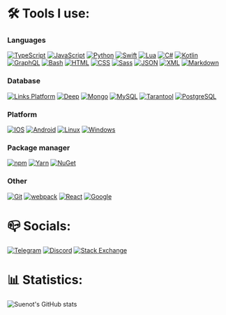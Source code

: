 <h1>🛠️ Tools I use:</h2>

### Languages
[![TypeScript](https://img.shields.io/badge/typescript-3178C6?style=for-the-badge&logo=typescript&logoColor=white)](https://www.typescriptlang.org)
[![JavaScript](https://img.shields.io/badge/javascript-F7DF1E?style=for-the-badge&logo=javascript&logoColor=black)](https://developer.mozilla.org/en-US/docs/Web/JavaScript)
[![Python](https://img.shields.io/badge/python-3776AB?style=for-the-badge&logo=python&logoColor=white)](https://www.python.org)
[![Swift](https://img.shields.io/badge/swift-f05139?style=for-the-badge&logo=swift&logoColor=white)](https://www.swift.org/)
[![Lua](https://img.shields.io/badge/lua-02027d?style=for-the-badge&logo=lua&logoColor=white)](https://www.lua.org/)
[![C#](https://img.shields.io/badge/c%23-239120?style=for-the-badge&logo=c-sharp&logoColor=white)](https://en.wikipedia.org/wiki/C_Sharp_(programming_language))
[![Kotlin](https://img.shields.io/badge/kotlin-0095D5?style=for-the-badge&logo=kotlin&logoColor=white)](https://kotlinlang.org)
[![GraphQL](https://img.shields.io/badge/graphql-E10098?style=for-the-badge&logo=graphql&logoColor=white)](https://img.icons8.com/color/344/graphql.png)
[![Bash](https://img.shields.io/badge/bash-4EAA25?style=for-the-badge&logo=gnu-bash&logoColor=white)](https://www.gnu.org/software/bash)
[![HTML](https://img.shields.io/badge/html-E34F26?style=for-the-badge&logo=html5&logoColor=white)](https://www.w3.org/html)
[![CSS](https://img.shields.io/badge/css-1572B6?style=for-the-badge&logo=css3&logoColor=white)](https://www.w3schools.com/css)
[![Sass](https://img.shields.io/badge/sass-CC6699?style=for-the-badge&logo=sass&logoColor=white)](https://sass-lang.com)
[![JSON](https://img.shields.io/badge/json-000000?style=for-the-badge&logo=json&logoColor=white)](https://www.json.org/json-en.html)
[![XML](https://img.shields.io/badge/xml-FF9900?style=for-the-badge&logo=xml&logoColor=white)](https://en.wikipedia.org/wiki/XML)
[![Markdown](https://img.shields.io/badge/markdown-000000?style=for-the-badge&logo=markdown&logoColor=white)](https://en.wikipedia.org/wiki/Markdown)

### Database
[![Links Platform](https://img.shields.io/badge/linksplatform-4479A1?style=for-the-badge&logo=linksplatform&logoColor=white)](https://www.linksplatform.com)
[![Deep](https://img.shields.io/badge/deep-4479A1?style=for-the-badge&logo=deep&logoColor=white)](https://deep.foundation/)
[![Mongo](https://img.shields.io/badge/mongo-118e4b?style=for-the-badge&logo=mongodb&logoColor=white)](https://www.mongodb.com/)
[![MySQL](https://img.shields.io/badge/mysql-4479A1?style=for-the-badge&logo=mysql&logoColor=white)](https://www.mysql.com)
[![Tarantool](https://img.shields.io/badge/tarantool-4479A1?style=for-the-badge&logo=tarantool&logoColor=white)](https://www.tarantool.io/)
[![PostgreSQL](https://img.shields.io/badge/postgresql-336791?style=for-the-badge&logo=postgresql&logoColor=white)](https://www.postgresql.org)

### Platform
[![IOS](https://img.shields.io/badge/ios-f05139?style=for-the-badge&logo=apple&logoColor=white)](https://www.apple.com/de/ios)
[![Android](https://img.shields.io/badge/android-3DDC84?style=for-the-badge&logo=android&logoColor=white)](https://www.android.com)
[![Linux](https://img.shields.io/badge/linux-FCC624?style=for-the-badge&logo=linux&logoColor=black)](https://www.linux.org/)
[![Windows](https://img.shields.io/badge/windows-0078D6?style=for-the-badge&logo=windows&logoColor=white)](https://www.microsoft.com/en-us/windows)

### Package manager
[![npm](https://img.shields.io/badge/npm-CB3837?style=for-the-badge&logo=npm&logoColor=white)](https://www.npmjs.com/)
[![Yarn](https://img.shields.io/badge/yarn-2C8EBB?style=for-the-badge&logo=yarn&logoColor=white)](https://yarnpkg.com/)
[![NuGet](https://img.shields.io/badge/nuget-004880?style=for-the-badge&logo=nuget&logoColor=white)](https://www.nuget.org)

### Other
[![Git](https://img.shields.io/badge/git-F05032?style=for-the-badge&logo=git&logoColor=white)](https://git-scm.com/)
[![webpack](https://img.shields.io/badge/webpack-8DD6F9?style=for-the-badge&logo=webpack&logoColor=black)](https://webpack.js.org)
[![React](https://img.shields.io/badge/react-61DAFB?style=for-the-badge&logo=react&logoColor=black)](https://reactjs.org)
[![Google](https://img.shields.io/badge/google-4285F4?style=for-the-badge&logo=google&logoColor=white)](https://www.google.com)

<h1>📪 Socials:</h2>

[![Telegram](https://img.shields.io/badge/telegram-2CA5E0?style=for-the-badge&logo=telegram&logoColor=white)](https://t.me/suenot)
[![Discord](https://img.shields.io/badge/discord-5865F2?style=for-the-badge&logo=discord&logoColor=white)](https://discord.com/users/suenot)
[![Stack Exchange](https://img.shields.io/badge/stack_exchange-1E5297?style=for-the-badge&logo=stack-exchange&logoColor=white)](https://stackoverflow.com/users/937966/eugen-soloviov)

<h1>📊 Statistics:</h2>

![Suenot's GitHub stats](https://github-readme-stats.vercel.app/api?username=suenot)
